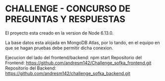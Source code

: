 # CHALLENGE - CONCURSO DE PREGUNTAS Y RESPUESTAS

El proyecto esta creado en la version de Node 6.13.0.

La base datos esta alojada en MongoDB Atlas, por lo tando, en el equipo en que se hagan pruebas debe permitir dicha conexion.

Ejecucion del lado del frontend/backend: npm start
Repositorio del Frontend: https://github.com/andresm142/Challenge_sofka_frontend.git
Repositorio del Backend: https://github.com/andresm142/challenge_sofka_backend.git